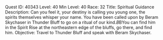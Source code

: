 Quest ID: 40343
Level: 40
Min Level: 40
Race: 32
Title: Spiritual Guidance
Description: Can you feel it, your destiny is calling you young one, the spirits themselves whisper your name. You have been called upon by Beram Skychaser in Thunder Bluff to go on a ritual of our kind.$B$BYou can find him in the Spirit Rise at the northeastern edge of the bluffs, go there, and find him.
Objective: Travel to Thunder Bluff and speak with Beram Skychaser.
